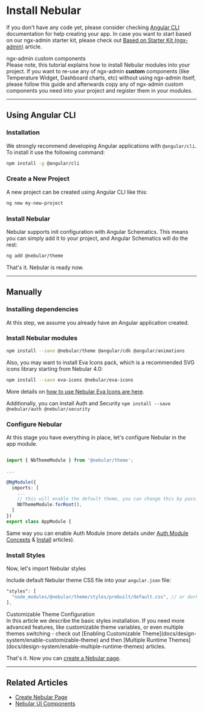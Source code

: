 # Install Nebular

If you don't have any code yet, please consider checking <a href="https://cli.angular.io" target="_blank">Angular CLI</a> documentation for help creating your app.
In case you want to start based on our ngx-admin starter kit, please check out [Based on Starter Kit (ngx-admin)](docs/guides/install-based-on-starter-kit) article.

<div class="note note-info">
  <div class="note-title">ngx-admin custom components</div>
  <div class="note-body">
    Please note, this tutorial explains how to install Nebular modules into your project. 
    If you want to re-use any of ngx-admin <strong>custom</strong> components (like Temperature Widget, Dashboard charts, etc) without using ngx-admin itself, 
    please follow this guide and afterwards copy any of ngx-admin custom components you need into your project and register them in your modules.
  </div>
</div>
<hr>

## Using Angular CLI

### Installation

We strongly recommend developing Angular applications with `@angular/cli`. To install it use the following command:

```bash
npm install -g @angular/cli
```

### Create a New Project

A new project can be created using Angular CLI like this:

```bash
ng new my-new-project
```

### Install Nebular

Nebular supports init configuration with Angular Schematics. This means you can simply add it to your project, and Angular Schematics will do the rest:

```bash
ng add @nebular/theme
```

That's it. Nebular is ready now.
<hr>

## Manually


### Installing dependencies

At this step, we assume you already have an Angular application created.

### Install Nebular modules

```bash
npm install --save @nebular/theme @angular/cdk @angular/animations
```

Also, you may want to install Eva Icons pack, which is a recommended SVG icons library starting from Nebular 4.0:
```bash
npm install --save eva-icons @nebular/eva-icons
```
More details on [how to use Nebular Eva Icons are here](docs/components/icon/overview#nbiconcomponent). 

Additionally, you can install Auth and Security `npm install --save @nebular/auth @nebular/security`

### Configure Nebular

At this stage you have everything in place, let's configure Nebular in the app module.

```ts

import { NbThemeModule } from '@nebular/theme';

...

@NgModule({
  imports: [
    ...
    // this will enable the default theme, you can change this by passing `{ name: 'dark' }` to enable the dark theme
    NbThemeModule.forRoot(),
  ]
})
export class AppModule {

```
Same way you can enable Auth Module (more details under [Auth Module Concepts](docs/auth/introduction) & [Install](docs/auth/installation) articles).

### Install Styles
Now, let's import Nebular styles

Include default Nebular theme CSS file into your `angular.json` file:

```scss
"styles": [
  "node_modules/@nebular/theme/styles/prebuilt/default.css", // or dark.css
],
```

<div class="note note-info">
  <div class="note-title">Customizable Theme Configuration</div>
  <div class="note-body">
    In this article we describe the basic styles installation. If you need more advanced features, like customizable theme variables, 
    or even multiple themes switching - check out [Enabling Customizable Theme](docs/design-system/enable-customizable-theme) and then [Multiple Runtime Themes](docs/design-system/enable-multiple-runtime-themes) articles.
  </div>
</div>

That's it. Now you can [create a Nebular page](docs/guides/create-nebular-page).
<hr>

## Related Articles

- [Create Nebular Page](docs/guides/create-nebular-page)
- [Nebular UI Components](docs/components/components-overview)
